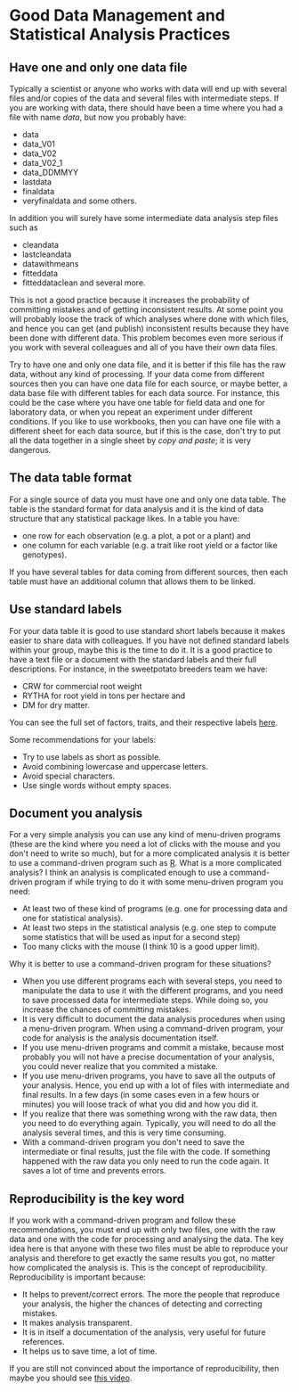 Good Data Management and Statistical Analysis Practices
=======================================================

Have one and only one data file
-------------------------------

Typically a scientist or anyone who works with data will end up with several files and/or copies of the data and several files with intermediate steps. If you are working with data, there should have been a time where you had a file with name *data*, but now you probably have:

* data
* data_V01
* data_V02
* data_V02_1
* data_DDMMYY
* lastdata
* finaldata
* veryfinaldata and some others.

In addition you will surely have some intermediate data analysis step files such as

* cleandata
* lastcleandata
* datawithmeans
* fitteddata
* fitteddataclean and several more.

This is not a good practice because it increases the probability of committing mistakes and of getting inconsistent results. At some point you will probably loose the track of which analyses where done with which files, and hence you can get (and publish) inconsistent results because they have been done with different data. This problem becomes even more serious if you work with several colleagues and all of you have their own data files.

Try to have one and only one data file, and it is better if this file has the raw data, without any kind of processing. If your data come from different sources then you can have one data file for each source, or maybe better, a data base file with different tables for each data source. For instance, this could be the case where you have one table for field data and one for laboratory data, or when you repeat an experiment under different conditions. If you like to use workbooks, then you can have one file with a different sheet for each data source, but if this is the case, don't try to put all the data together in a single sheet by *copy and paste*; it is very dangerous.

The data table format
---------------------

For a single source of data you must have one and only one data table. The table is the standard format for data analysis and it is the kind of data structure that any statistical package likes. In a table you have:

* one row for each observation (e.g. a plot, a pot or a plant) and
* one column for each variable (e.g. a trait like root yield or a factor like genotypes).

If you have several tables for data coming from different sources, then each table must have an additional column that allows them to be linked.

Use standard labels
-------------------

For your data table it is good to use standard short labels because it makes easier to share data with colleagues. If you have not defined standard labels within your group, maybe this is the time to do it. It is a good practice to have a text file or a document with the standard labels and their full descriptions. For instance, in the sweetpotato breeders team we have:

* CRW for commercial root weight
* RYTHA for root yield in tons per hectare and
* DM for dry matter.

You can see the full set of factors, traits, and their respective labels [here](https://github.com/SweetPotatoImprov/StatTools/blob/master/CheckConsis/CheckConsis.R).

Some recommendations for your labels:

* Try to use labels as short as possible.
* Avoid combining lowercase and uppercase letters.
* Avoid special characters.
* Use single words without empty spaces.

Document you analysis
---------------------

For a very simple analysis you can use any kind of menu-driven programs (these are the kind where you need a lot of clicks with the mouse and you don't need to write so much), but for a more complicated analysis it is better to use a command-driven program such as [R](http://cran.r-project.org/). What is a more complicated analysis? I think an analysis is complicated enough to use a command-driven program if while trying to do it with some menu-driven program you need:

* At least two of these kind of programs (e.g. one for processing data and one for statistical analysis).
* At least two steps in the statistical analysis (e.g. one step to compute some statistics that will be used as input for a second step)
* Too many clicks with the mouse (I think 10 is a good upper limit).

Why it is better to use a command-driven program for these situations?

* When you use different programs each with several steps, you need to manipulate the data to use it with the different programs, and you need to save processed data for intermediate steps. While doing so, you increase the chances of committing mistakes.
* It is very difficult to document the data analysis procedures when using a menu-driven program. When using a command-driven program, your code for analysis is the analysis documentation itself.
* If you use menu-driven programs and commit a mistake, because most probably you will not have a precise documentation of your analysis, you could never realize that you commited a mistake.
* If you use menu-driven programs, you have to save all the outputs of your analysis. Hence, you end up with a lot of files with intermediate and final results. In a few days (in some cases even in a few hours or minutes) you will loose track of what you did and how you did it.
* If you realize that there was something wrong with the raw data, then you need to do everything again. Typically, you will need to do all the analysis several times, and this is very time consuming.
* With a command-driven program you don't need to save the intermediate or final results, just the file with the code. If something happened with the raw data you only need to run the code again. It saves a lot of time and prevents errors.

Reproducibility is the key word
-------------------------------

If you work with a command-driven program and follow these recommendations, you must end up with only two files, one with the raw data and one with the code for processing and analysing the data. The key idea here is that anyone with these two files must be able to reproduce your analysis and therefore to get exactly the same results you got, no matter how complicated the analysis is. This is the concept of reproducibility. Reproducibility is important because:

* It helps to prevent/correct errors. The more the people that reproduce your analysis, the higher the chances of detecting and correcting mistakes.
* It makes analysis transparent.
* It is in itself a documentation of the analysis, very useful for future references.
* It helps us to save time, a lot of time.

If you are still not convinced about the importance of reproducibility, then maybe you should see [this video](http://videolectures.net/cancerbioinformatics2010_baggerly_irrh/).